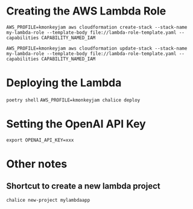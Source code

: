 # Creating the AWS Lambda Role
`AWS_PROFILE=kmonkeyjam aws cloudformation create-stack --stack-name my-lambda-role --template-body file://lambda-role-template.yaml --capabilities CAPABILITY_NAMED_IAM`

`AWS_PROFILE=kmonkeyjam aws cloudformation update-stack --stack-name my-lambda-role --template-body file://lambda-role-template.yaml --capabilities CAPABILITY_NAMED_IAM`

# Deploying the Lambda
`poetry shell`
`AWS_PROFILE=kmonkeyjam chalice deploy`

# Setting the OpenAI API Key
`export OPENAI_API_KEY=xxx`


# Other notes
## Shortcut to create a new lambda project
`chalice new-project mylambdaapp`
